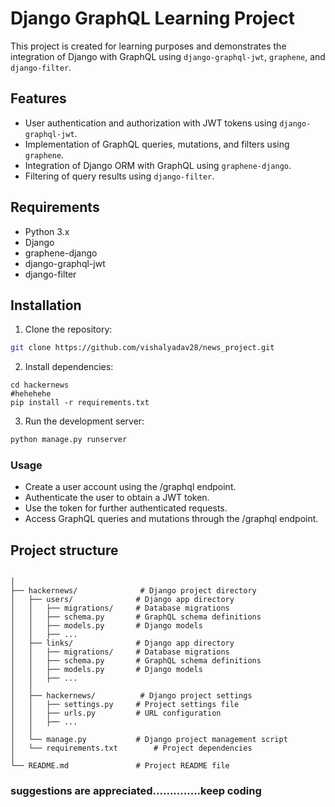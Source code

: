 # Django GraphQL Learning Project

This project is created for learning purposes and demonstrates the integration of Django with GraphQL using `django-graphql-jwt`, `graphene`, and `django-filter`.

## Features

- User authentication and authorization with JWT tokens using `django-graphql-jwt`.
- Implementation of GraphQL queries, mutations, and filters using `graphene`.
- Integration of Django ORM with GraphQL using `graphene-django`.
- Filtering of query results using `django-filter`.

## Requirements

- Python 3.x
- Django
- graphene-django
- django-graphql-jwt
- django-filter

## Installation

1. Clone the repository:

```bash
git clone https://github.com/vishalyadav28/news_project.git
```

2. Install dependencies:
```
cd hackernews   
#hehehehe
pip install -r requirements.txt
```

3. Run the development server:
```bash
python manage.py runserver
```

### Usage
- Create a user account using the /graphql endpoint.
- Authenticate the user to obtain a JWT token.
- Use the token for further authenticated requests.
- Access GraphQL queries and mutations through the /graphql endpoint.

## Project structure
```

│
├── hackernews/              # Django project directory
│   ├── users/              # Django app directory
│   │   ├── migrations/     # Database migrations
│   │   ├── schema.py       # GraphQL schema definitions
│   │   ├── models.py       # Django models
│   │   ├── ...
│   ├── links/              # Django app directory
│   │   ├── migrations/     # Database migrations
│   │   ├── schema.py       # GraphQL schema definitions
│   │   ├── models.py       # Django models
│   │   ├── ...
│   │
│   ├── hackernews/          # Django project settings
│   │   ├── settings.py     # Project settings file
│   │   ├── urls.py         # URL configuration
│   │   ├── ...
│   │
│   └── manage.py           # Django project management script
│   └── requirements.txt        # Project dependencies
│
└── README.md               # Project README file

```
### suggestions are appreciated..............keep coding
 



